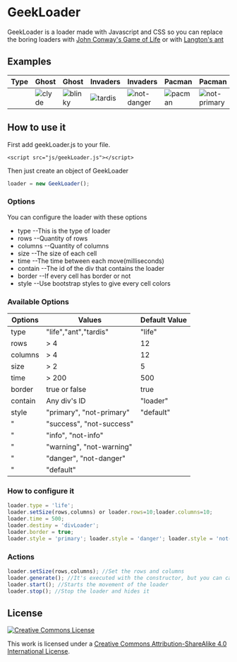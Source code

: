 # GeekLoader
GeekLoader is a loader made with Javascript and CSS so you can replace the boring loaders with [John Conway's Game of Life](https://en.wikipedia.org/wiki/Conway%27s_Game_of_Life) or with [Langton's ant](https://en.wikipedia.org/wiki/Langton%27s_ant)

## Examples

Type | Ghost | Ghost | Invaders | Invaders | Pacman | Pacman | Tardis
---- | ----- | ----- | -------- | -------- | ------ | ------ | ------
     |![clyde](https://cloud.githubusercontent.com/assets/10358977/12769464/e8910d76-c9f6-11e5-94ea-3ff96aee1ee9.gif) | ![blinky](https://cloud.githubusercontent.com/assets/10358977/12769566/ba50f542-c9f7-11e5-819d-55a252d9a0cd.gif) | ![tardis](https://cloud.githubusercontent.com/assets/10358977/12769567/be5bdb3e-c9f7-11e5-9bdd-3dd7100c1100.gif) | ![not-danger](https://cloud.githubusercontent.com/assets/10358977/12769568/be843f16-c9f7-11e5-9b34-6d8442b81d5e.gif) | ![pacman](https://cloud.githubusercontent.com/assets/10358977/12769577/ccbe79a2-c9f7-11e5-8b19-0aeb2d22ea00.gif) | ![not-primary](https://cloud.githubusercontent.com/assets/10358977/12769578/ccc58512-c9f7-11e5-9b9d-547e2a3501aa.gif) | ![tardis](https://cloud.githubusercontent.com/assets/10358977/12769579/cccb434e-c9f7-11e5-8772-4a9a707dbf97.gif)

## How to use it
First add geekLoader.js to your file.
```
<script src="js/geekLoader.js"></script>
```

Then just create an object of GeekLoader

```javascript
loader = new GeekLoader();
```

### Options
You can configure the loader with these options
- type --This is the type of loader
- rows --Quantity of rows
- columns --Quantity of columns
- size --The size of each cell
- time --The time between each move(milliseconds)
- contain --The id of the div that contains the loader
- border --If every cell has border or not
- style --Use bootstrap styles to give every cell colors

### Available Options
Options | Values | Default Value
------- | ------ | -------------
type | "life","ant","tardis" | "life"
rows | > 4 | 12
columns | > 4 | 12
size | > 2 | 5
time | > 200 | 500
border | true or false | true
contain | Any div's ID | "loader"
style | "primary", "not-primary" | "default"
" |    "success", "not-success"
" | "info", "not-info"
" | "warning", "not-warning"
" | "danger", "not-danger"
" | "default"


### How to configure it
```javascript
loader.type = 'life';
loader.setSize(rows,columns) or loader.rows=10;loader.columns=10;
loader.time = 500;
loader.destiny = 'divLoader';
loader.border = true;
loader.style = 'primary'; loader.style = 'danger'; loader.style = 'not-danger';
```

### Actions
```javascript
loader.setSize(rows,columns); //Set the rows and columns
loader.generate(); //It's executed with the constructor, but you can call it anytime. It generates the board
loader.start(); //Starts the movement of the loader
loader.stop(); //Stop the loader and hides it
```

## License

[![Creative Commons License](https://i.creativecommons.org/l/by-sa/4.0/88x31.png)](http://creativecommons.org/licenses/by-sa/4.0/)

This work is licensed under a [Creative Commons Attribution-ShareAlike 4.0 International License](http://creativecommons.org/licenses/by-sa/4.0/).
